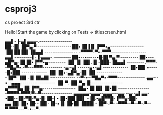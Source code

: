 # csproj3
cs project 3rd qtr

Hello! Start the game by clicking on Tests -> titlescreen.html


▄▄▌-▐-▄▌▄▄▄-.-----------------   
██·-█▌▐█▀▄.▀·-----------------
██▪▐█▐▐▌▐▀▀▪▄-----------------
▐█▌██▐█▌▐█▄▄▌-----------------
-▀▀▀▀-▀▪-▀▀▀------------------
▄▄▌---------▌-▐·▄▄▄-.---------
██•--▪-----▪█·█▌▀▄.▀·---------
██▪---▄█▀▄-▐█▐█•▐▀▀▪▄---------
▐█▌▐▌▐█▌.▐▌-███-▐█▄▄▌---------
.▀▀▀--▀█▄▀▪.-▀---▀▀▀----------
-▄·-▄▌------▄•-▄▌-------------
▐█▪██▌▪-----█▪██▌-------------
▐█▌▐█▪-▄█▀▄-█▌▐█▌-------------
-▐█▀·.▐█▌.▐▌▐█▄█▌-------------
--▀-•--▀█▄▀▪-▀▀▀--------------
.▄▄-·-▪--▄▄▄------------------
▐█-▀.-██-▀▄-█·----------------
▄▀▀▀█▄▐█·▐▀▀▄-----------------
▐█▄▪▐█▐█▌▐█•█▌----------------
-▀▀▀▀-▀▀▀.▀--▀----------------
▄▄▄▄▄-▄▄▄·-▄▄▄---▄▄·--▄·-▄▌▄▄-
•██--▐█-▀█-▀▄-█·▐█-▌▪▐█▪██▌██▌
-▐█.▪▄█▀▀█-▐▀▀▄-██-▄▄▐█▌▐█▪▐█·
-▐█▌·▐█-▪▐▌▐█•█▌▐███▌-▐█▀·..▀-
-▀▀▀--▀--▀-.▀--▀·▀▀▀---▀-•--▀-
